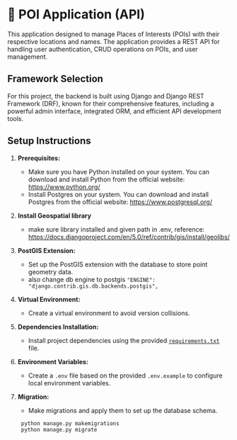 # 🚀 POI Application (API)
This application designed to manage Places of Interests (POIs) with their respective locations and names. The application provides a REST API for handling user authentication, CRUD operations on POIs, and user management.

## Framework Selection

For this project, the backend is built using Django and Django REST Framework (DRF), known for their comprehensive features, including a powerful admin interface, integrated ORM, and efficient API development tools.

## Setup Instructions

1. **Prerequisites:**
   - Make sure you have Python installed on your system. You can download and install Python from the official website: https://www.python.org/
   - Install Postgres on your system. You can download and install Postgres from the official website: https://www.postgresql.org/

2. **Install Geospatial library**
   - make sure library installed and given path in .env, reference: https://docs.djangoproject.com/en/5.0/ref/contrib/gis/install/geolibs/

3.  **PostGIS Extension:**
    - Set up the PostGIS extension with the database to store point geometry data.
    - also change db engine to postgis `"ENGINE": "django.contrib.gis.db.backends.postgis",`

4. **Virtual Environment:**
   - Create a virtual environment to avoid version collisions.

5. **Dependencies Installation:**
   - Install project dependencies using the provided [`requirements.txt`](requirements.txt) file.

6. **Environment Variables:**
   - Create a `.env` file based on the provided `.env.example` to configure local environment variables.

7. **Migration:**
   - Make migrations and apply them to set up the database schema.
     
  
   ```
    python manage.py makemigrations
    python manage.py migrate
   ```
